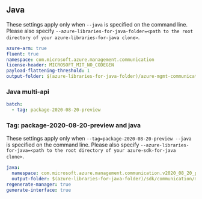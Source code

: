 ## Java

These settings apply only when `--java` is specified on the command line.
Please also specify `--azure-libraries-for-java-folder=<path to the root directory of your azure-libraries-for-java clone>`.

``` yaml $(java)
azure-arm: true
fluent: true
namespace: com.microsoft.azure.management.communication
license-header: MICROSOFT_MIT_NO_CODEGEN
payload-flattening-threshold: 1
output-folder: $(azure-libraries-for-java-folder)/azure-mgmt-communication
```

### Java multi-api

``` yaml $(java) && $(multiapi)
batch:
  - tag: package-2020-08-20-preview
```

### Tag: package-2020-08-20-preview and java

These settings apply only when `--tag=package-2020-08-20-preview --java` is specified on the command line.
Please also specify `--azure-libraries-for-java=<path to the root directory of your azure-sdk-for-java clone>`.

``` yaml $(tag) == 'package-2020-08-20-preview' && $(java) && $(multiapi)
java:
  namespace: com.microsoft.azure.management.communication.v2020_08_20_preview
  output-folder: $(azure-libraries-for-java-folder)/sdk/communication/mgmt-v2020_08_20_preview
regenerate-manager: true
generate-interface: true
```